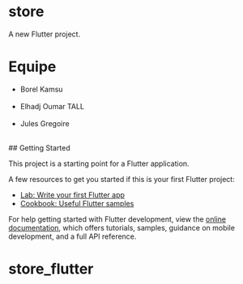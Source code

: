 # store

A new Flutter project.

# Equipe
<ul>
<li>Borel Kamsu</li> <br>
<li>Elhadj Oumar TALL</li> <br>
<li>Jules Gregoire</li> <br>
</ul>
## Getting Started

This project is a starting point for a Flutter application.

A few resources to get you started if this is your first Flutter project:

- [Lab: Write your first Flutter app](https://docs.flutter.dev/get-started/codelab)
- [Cookbook: Useful Flutter samples](https://docs.flutter.dev/cookbook)

For help getting started with Flutter development, view the
[online documentation](https://docs.flutter.dev/), which offers tutorials,
samples, guidance on mobile development, and a full API reference.
# store_flutter

<!-- fakestoreapi.com  pour les api fictive -->

